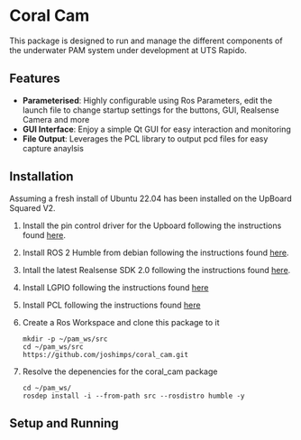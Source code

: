 # Coral Cam
This package is designed to run and manage the different components of the underwater PAM system under development at UTS Rapido. 

## Features

- **Parameterised**: Highly configurable using Ros Parameters, edit the launch file to change startup settings for the buttons, GUI, Realsense Camera and more
- **GUI Interface**: Enjoy a simple Qt GUI for easy interaction and monitoring
- **File Output**: Leverages the PCL library to output pcd files for easy capture anaylsis

## Installation
Assuming a fresh install of Ubuntu 22.04 has been installed on the UpBoard Squared V2.

1. Install the pin control driver for the Upboard following the instructions found [here](https://github.com/up-division/pinctrl-upboard).
   
3. Install ROS 2 Humble from debian following the instructions found [here](https://docs.ros.org/en/humble/Installation/Ubuntu-Install-Debians.html#id2).

4. Intall the latest Realsense SDK 2.0 following the instructions found [here](https://github.com/IntelRealSense/librealsense/blob/master/doc/distribution_linux.md).

5. Install LGPIO following the instructions found [here](https://abyz.me.uk/lg/download.html)
   
6. Install PCL following the instructions found [here](https://pointclouds.org/downloads/#linux)

7. Create a Ros Workspace and clone this package to it

   `mkdir -p ~/pam_ws/src` \
   `cd ~/pam_ws/src` \
   `https://github.com/joshimps/coral_cam.git`

8. Resolve the depenencies for the coral_cam package

   `cd ~/pam_ws/` \
   `rosdep install -i --from-path src --rosdistro humble -y`
   
## Setup and Running


